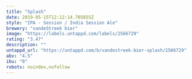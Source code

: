 ```yaml
---
title: "Splash"
date: 2019-05-15T12:12:14.705855Z
style: "IPA - Session / India Session Ale"
brewery: "vandeStreek bier"
image: "https://labels.untappd.com/labels/2566729"
rating: "3.47"
description: ""
untappd_url: "https://untappd.com/b/vandestreek-bier-splash/2566729"
abv: "4.5"
ibu: "0"
robots: noindex,nofollow
---
```

